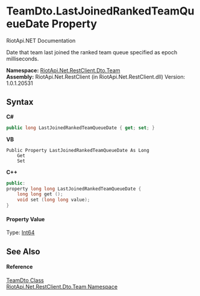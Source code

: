 # TeamDto.LastJoinedRankedTeamQueueDate Property 
RiotApi.NET Documentation 

Date that team last joined the ranked team queue specified as epoch milliseconds.

**Namespace:**&nbsp;<a href="744a30f7-23c0-2c94-a458-a0b4d260bb19">RiotApi.Net.RestClient.Dto.Team</a><br />**Assembly:**&nbsp;RiotApi.Net.RestClient (in RiotApi.Net.RestClient.dll) Version: 1.0.1.20531

## Syntax

**C#**<br />
``` C#
public long LastJoinedRankedTeamQueueDate { get; set; }
```

**VB**<br />
``` VB
Public Property LastJoinedRankedTeamQueueDate As Long
	Get
	Set
```

**C++**<br />
``` C++
public:
property long long LastJoinedRankedTeamQueueDate {
	long long get ();
	void set (long long value);
}
```


#### Property Value
Type: <a href="http://msdn2.microsoft.com/en-us/library/6yy583ek" target="_blank">Int64</a>

## See Also


#### Reference
<a href="5dcbfdf3-621c-36ff-76d9-5a0b9f5f9b53">TeamDto Class</a><br /><a href="744a30f7-23c0-2c94-a458-a0b4d260bb19">RiotApi.Net.RestClient.Dto.Team Namespace</a><br />